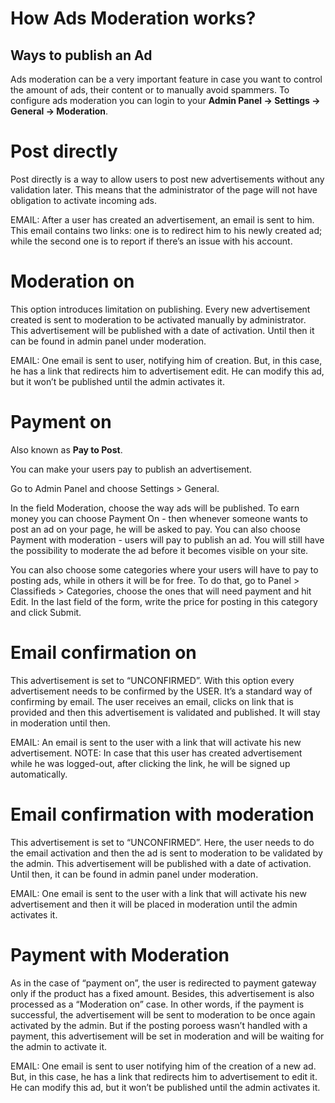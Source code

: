 # How Ads Moderation works?

## Ways to publish an Ad

Ads moderation can be a very important feature in case you want to control the amount of ads, their content or to manually avoid spammers. To configure ads moderation you can login to your **Admin Panel -> Settings -> General -> Moderation**.

# Post directly
Post directly is a way to allow users to post new advertisements without any validation later. This means that the administrator of the page will not have obligation to activate incoming ads.

EMAIL: After a user has created an advertisement, an email is sent to him. This email contains two links: one is to redirect him to his newly created ad; while the second one is to report if there’s an issue with his account.

# Moderation on
This option introduces limitation on publishing. Every new advertisement created is sent to moderation to be activated manually by administrator. This advertisement will be published with a date of activation. Until then it can be found in admin panel under moderation.

EMAIL: One email is sent to user, notifying him of creation. But, in this case, he has a link that redirects him to advertisement edit. He can modify this ad, but it won’t be published until the admin activates it.

# Payment on

Also known as **Pay to Post**.

You can make your users pay to publish an advertisement.

Go to Admin Panel and choose Settings > General.

In the field Moderation, choose the way ads will be published. To earn money you can choose Payment On - then whenever someone wants to post an ad on your page, he will be asked to pay. You can also choose Payment with moderation - users will pay to publish an ad. You will still have the possibility to moderate the ad before it becomes visible on your site.

You can also choose some categories where your users will have to pay to posting ads, while in others it will be for free. To do that, go to Panel > Classifieds > Categories, choose the ones that will need payment and hit Edit. In the last field of the form, write the price for posting in this category and click Submit. 

# Email confirmation on
This advertisement is set to “UNCONFIRMED”. With this option every advertisement needs to be confirmed by the USER. It’s a standard way of confirming by email. The user receives an email, clicks on link that is provided and then this advertisement is validated and published. It will stay in moderation until then.

EMAIL: An email is sent to the user with a link that will activate his new advertisement. NOTE: In case that this user has created advertisement while he was logged-out, after clicking the link, he will be signed up automatically.

# Email confirmation with moderation
This advertisement is set to “UNCONFIRMED”. Here, the user needs to do the email activation and then the ad is sent to moderation to be validated by the admin. This advertisement will be published with a date of activation. Until then, it can be found in admin panel under moderation.

EMAIL: One email is sent to the user with a link that will activate his new advertisement and then it will be placed in moderation until the admin activates it.

# Payment with Moderation
As in the case of “payment on”, the user is redirected to payment gateway only if the product has a fixed amount. Besides, this advertisement is also processed as a “Moderation on” case. In other words, if the payment is successful, the advertisement will be sent to moderation to be once again activated by the admin. But if the posting poroess wasn’t handled with a payment, this advertisement will be set in moderation and will be waiting for the admin to activate it.

EMAIL: One email is sent to user notifying him of the creation of a new ad. But, in this case, he has a link that redirects him to advertisement to edit it. He can modify this ad, but it won’t be published until the admin activates it.

